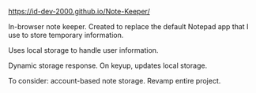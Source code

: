 https://id-dev-2000.github.io/Note-Keeper/

In-browser note keeper. Created to replace the default Notepad app that I use to store temporary information.

Uses local storage to handle user information.

Dynamic storage response. On keyup, updates local storage.

To consider: account-based note storage. Revamp entire project.
